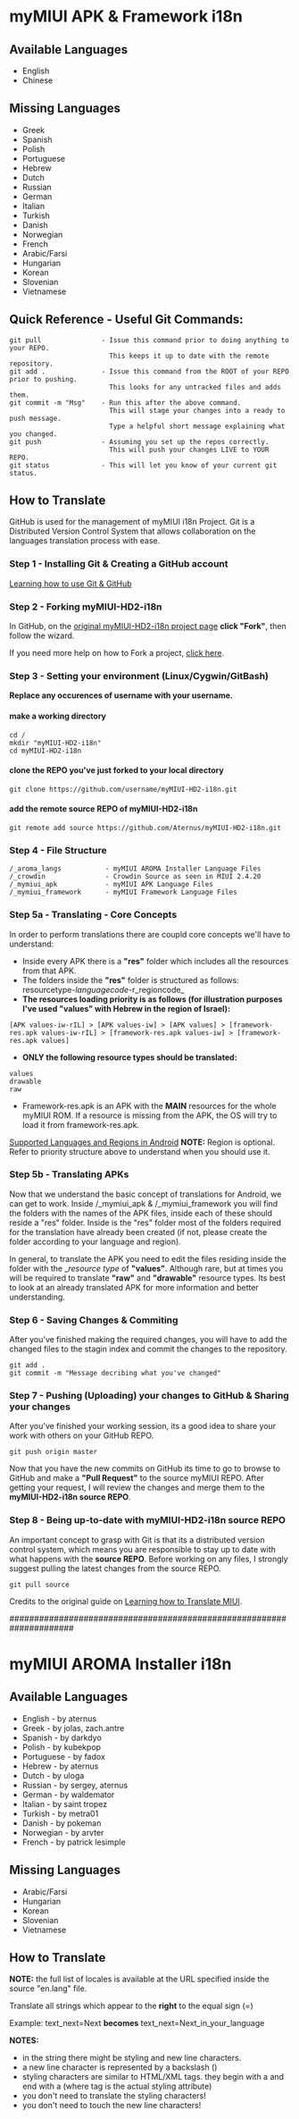 # myMIUI APK & Framework i18n

## Available Languages
* English
* Chinese

## Missing Languages
* Greek
* Spanish
* Polish
* Portuguese
* Hebrew
* Dutch
* Russian
* German
* Italian
* Turkish
* Danish
* Norwegian
* French
* Arabic/Farsi
* Hungarian
* Korean
* Slovenian
* Vietnamese

## Quick Reference - Useful Git Commands:
```
git pull               - Issue this command prior to doing anything to your REPO.
                         This keeps it up to date with the remote repository.
git add .              - Issue this command from the ROOT of your REPO prior to pushing.
                         This looks for any untracked files and adds them.
git commit -m "Msg"    - Run this after the above command.
                         This will stage your changes into a ready to push message.
                         Type a helpful short message explaining what you changed.
git push               - Assuming you set up the repos correctly.
                         This will push your changes LIVE to YOUR REPO.
git status             - This will let you know of your current git status.
```

## How to Translate
GitHub is used for the management of myMIUI i18n Project.
Git is a Distributed Version Control System that allows collaboration on the languages translation process with ease.

### Step 1 - Installing Git & Creating a GitHub account
[Learning how to use Git & GitHub](http://gitimmersion.com/)

### Step 2 - Forking myMIUI-HD2-i18n
In GitHub, on the [original myMIUI-HD2-i18n project page](https://github.com/Aternus/myMIUI-HD2-i18n) __click "Fork"__, then follow the wizard.

If you need more help on how to Fork a project, [click here](https://help.github.com/articles/fork-a-repo).

### Step 3 - Setting your environment (Linux/Cygwin/GitBash)
__Replace any occurences of username with your username.__

#### make a working directory
```
cd /
mkdir "myMIUI-HD2-i18n"
cd myMIUI-HD2-i18n
```
#### clone the REPO you've just forked to your local directory
```
git clone https://github.com/username/myMIUI-HD2-i18n.git
```
#### add the remote source REPO of myMIUI-HD2-i18n
```
git remote add source https://github.com/Aternus/myMIUI-HD2-i18n.git
```
### Step 4 - File Structure
```
/_aroma_langs           - myMIUI AROMA Installer Language Files
/_crowdin               - Crowdin Source as seen in MIUI 2.4.20
/_mymiui_apk            - myMIUI APK Language Files
/_mymiui_framework      - myMIUI Framework Language Files
```

### Step 5a - Translating - Core Concepts
In order to perform translations there are coupld core concepts we'll have to understand:
* Inside every APK there is a __"res"__ folder which includes all the resources from that APK.
* The folders inside the __"res"__ folder is structured as follows: resourcetype-_languagecode_-r_regioncode_
* __The resources loading priority is as follows (for illustration purposes I've used "values" with Hebrew in the region of Israel):__
```
[APK values-iw-rIL] > [APK values-iw] > [APK values] > [framework-res.apk values-iw-rIL] > [framework-res.apk values-iw] > [framework-res.apk values]
```
* __ONLY the following resource types should be translated:__
```
values
drawable
raw
```
* Framework-res.apk is an APK with the __MAIN__ resources for the whole myMIUI ROM. If a resource is missing from the APK, the OS will try to load it from framework-res.apk.

[Supported Languages and Regions in Android](http://colincooper.net/blog/2011/02/17/android-supported-language-and-locales/)
__NOTE:__ Region is optional. Refer to priority structure above to understand when you should use it.

### Step 5b - Translating APKs
Now that we understand the basic concept of translations for Android, we can get to work.
Inside /_mymiui_apk & /_mymiui_framework you will find the folders with the names of the APK files, inside each of these should reside a "res" folder.
Inside is the "res" folder most of the folders required for the translation have already been created (if not, please create the folder according to your language and region).

In general, to translate the APK you need to edit the files residing inside the folder with the __resource type_ of __"values"__.
Although rare, but at times you will be required to translate __"raw"__ and __"drawable"__ resource types.
Its best to look at an already translated APK for more information and better understanding.

### Step 6 - Saving Changes & Commiting
After you've finished making the required changes, you will have to add the changed files to the stagin index and commit the changes to the repository.
```
git add .
git commit -m "Message decribing what you've changed"
```

### Step 7 - Pushing (Uploading) your changes to GitHub & Sharing your changes
After you've finished your working session, its a good idea to share your work with others on your GitHub REPO.
```
git push origin master
```
Now that you have the new commits on GitHub its time to go to browse to GitHub and make a __"Pull Request"__ to the source myMIUI REPO.
After getting your request, I will review the changes and merge them to the __myMIUI-HD2-i18n source REPO__.

### Step 8 - Being up-to-date with myMIUI-HD2-i18n source REPO
An important concept to grasp with Git is that its a distributed version control system, which means you are responsible to stay up to date with what happens with the __source REPO__.
Before working on any files, I strongly suggest pulling the latest changes from the source REPO.
```
git pull source
```

Credits to the original guide on [Learning how to Translate MIUI](https://docs.google.com/document/d/1H8DoN6nnbsOGB_fauBiCcpyB4OAIEHjqEiJX322v45Y/edit).


#####################################################################

# myMIUI AROMA Installer i18n

## Available Languages
* English - by aternus
* Greek - by jolas, zach.antre
* Spanish - by darkdyo
* Polish - by kubekpop
* Portuguese - by fadox
* Hebrew - by aternus
* Dutch - by uloga
* Russian - by sergey, aternus
* German - by waldemator
* Italian - by saint tropez
* Turkish - by metra01
* Danish - by pokeman
* Norwegian - by arvter
* French - by patrick lesimple

## Missing Languages
* Arabic/Farsi
* Hungarian
* Korean
* Slovenian
* Vietnamese

## How to Translate

__NOTE:__ the full list of locales is available at the URL specified inside the source "en.lang" file.

Translate all strings which appear to the __right__ to the equal sign (=)

Example:
text_next=Next __becomes__ text_next=Next_in_your_language

__NOTES:__

* in the string there might be styling and new line characters.
* a new line character is represented by a backslash (\)
* styling characters are similar to HTML/XML tags. they begin with a <tag> and end with a </tag> (where tag is the actual styling attribute)
* you don't need to translate the styling characters!
* you don't need to touch the new line characters!
